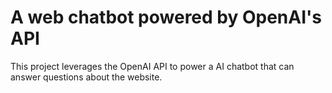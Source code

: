 # A web chatbot powered by OpenAI's API

This project leverages the OpenAI API to power a AI chatbot that can answer questions about the website.
